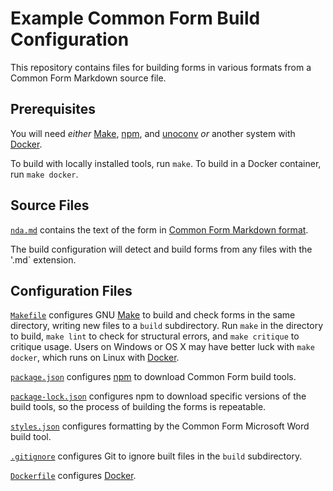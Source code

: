 # Example Common Form Build Configuration

This repository contains files for building forms in various formats from a Common Form Markdown source file.

## Prerequisites

You will need _either_ [Make], [npm], and [unoconv] _or_ another system with [Docker].

[Make]: https://www.gnu.org/software/make/

[npm]: https://docs.npmjs.com/cli/npm

[unoconv]: https://github.com/unoconv/unoconv

[Docker]: https://docker.com

To build with locally installed tools, run `make`.  To build in a Docker container, run `make docker`.

## Source Files

[`nda.md`](./nda.md) contains the text of the form in [Common Form Markdown format](https://type.commonform.org).

The build configuration will detect and build forms from any files with the '.md` extension.

## Configuration Files

[`Makefile`](./Makefile) configures GNU [Make] to build and check forms in the same directory, writing new files to a `build` subdirectory.  Run `make` in the directory to build, `make lint` to check for structural errors, and `make critique` to critique usage.  Users on Windows or OS X may have better luck with `make docker`, which runs on Linux with [Docker].

[`package.json`](./package.json) configures [npm] to download Common Form build tools.

[`package-lock.json`](./package-lock.json) configures npm to download specific versions of the build tools, so the process of building the forms is repeatable.

[`styles.json`](./styles.json) configures formatting by the Common Form Microsoft Word build tool.

[`.gitignore`](./gitignore) configures Git to ignore built files in the `build` subdirectory.

[`Dockerfile`](./Dockerfile) configures [Docker].

